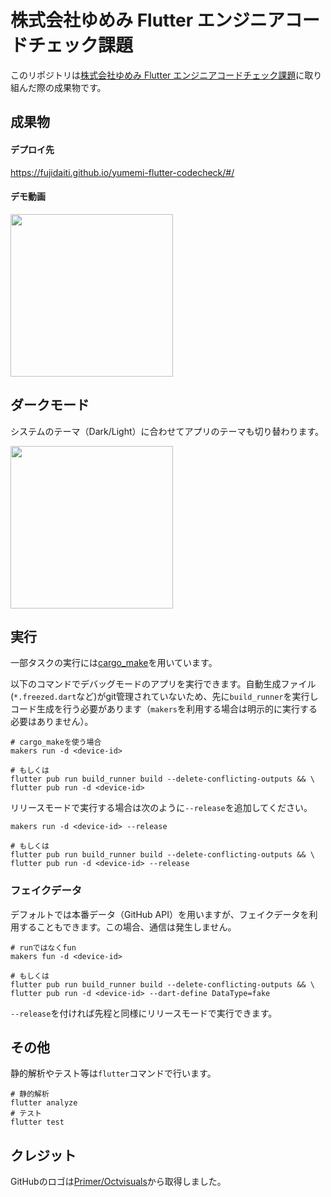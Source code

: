 # 株式会社ゆめみ Flutter エンジニアコードチェック課題

このリポジトリは[株式会社ゆめみ Flutter エンジニアコードチェック課題](https://github.com/yumemi-inc/flutter-engineer-codecheck.git)に取り組んだ際の成果物です。



## 成果物

#### デプロイ先

https://fujidaiti.github.io/yumemi-flutter-codecheck/#/

#### デモ動画

<img src="contents/demo.mp4" width="260"/>

## ダークモード

システムのテーマ（Dark/Light）に合わせてアプリのテーマも切り替わります。

<img src="contents/dark-theme.mp4" width="260"/>

## 実行

一部タスクの実行には[cargo_make](https://github.com/sagiegurari/cargo-make)を用いています。



以下のコマンドでデバッグモードのアプリを実行できます。自動生成ファイル(`*.freezed.dart`など)がgit管理されていないため、先に`build_runner`を実行しコード生成を行う必要があります（`makers`を利用する場合は明示的に実行する必要はありません）。

```shell
# cargo_makeを使う場合
makers run -d <device-id>

# もしくは
flutter pub run build_runner build --delete-conflicting-outputs && \
flutter pub run -d <device-id>
```

リリースモードで実行する場合は次のように`--release`を追加してください。

```shell
makers run -d <device-id> --release

# もしくは
flutter pub run build_runner build --delete-conflicting-outputs && \
flutter pub run -d <device-id> --release
```



### フェイクデータ

デフォルトでは本番データ（GitHub API）を用いますが、フェイクデータを利用することもできます。この場合、通信は発生しません。

```shell
# runではなくfun
makers fun -d <device-id>

# もしくは
flutter pub run build_runner build --delete-conflicting-outputs && \
flutter pub run -d <device-id> --dart-define DataType=fake
```

`--release`を付ければ先程と同様にリリースモードで実行できます。


## その他

静的解析やテスト等は`flutter`コマンドで行います。

```shell
# 静的解析
flutter analyze
# テスト
flutter test
```

## クレジット

GitHubのロゴは[Primer/Octvisuals](https://primer.style/design/foundations/icons/octovisuals)から取得しました。
